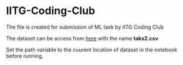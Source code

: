 # IITG-Coding-Club
The file is created for submission of ML task by IITG Coding Club


The dataset can be access from [here](https://drive.google.com/drive/folders/1yNoybnEMQ_NBV5xSjyLXFKkb2ucvSIOV) with the name **taks2.csv**

Set the path variable to the cuurent location of dataset in the notebook before running.
